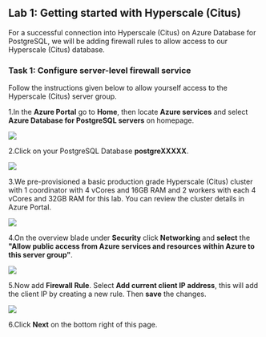 ## **Lab 1: Getting started with Hyperscale (Citus)**

For a successful connection into Hyperscale (Citus) on Azure Database for PostgreSQL, we will be adding firewall rules to allow access to our Hyperscale (Citus) database.

### Task 1: Configure server-level firewall service

Follow the instructions given below to allow yourself access to the Hyperscale (Citus) server group.
 
1.In the **Azure Portal** go to **Home**, then locate **Azure services** and select **Azure Database for PostgreSQL servers** on homepage.

![](images/azpostgresql.png)


2.Click on your PostgreSQL Database **postgreXXXXX**.

![](images/azpostgresql1.png)

3.We pre-provisioned a basic production grade Hyperscale (Citus) cluster with 1 coordinator with 4 vCores and 16GB RAM and 2 workers with each 4 vCores and 32GB RAM for this lab. You can review the cluster details in Azure Portal. 

![](images/azpostgresqlclusterinfo.png)

4.On the overview blade under **Security** click **Networking** and **select** the **"Allow public access from Azure services and resources within Azure to this server group"**.

![](https://github.com/Shivashant25/Building-Real-time-applications-using-Hyperscale-Citus/blob/master/images/l2%20s3.png?raw=true)

5.Now add **Firewall Rule**. Select **Add current client IP address**, this will add the client IP by creating a new rule. Then **save** the changes.

![](https://github.com/Shivashant25/Building-Real-time-applications-using-Hyperscale-Citus/blob/master/images/l2%20s4.png?raw=true)

6.Click **Next** on the bottom right of this page.
